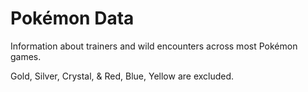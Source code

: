 # Pokémon Data
Information about trainers and wild encounters across most Pokémon games. 


Gold, Silver, Crystal, & Red, Blue, Yellow are excluded.
